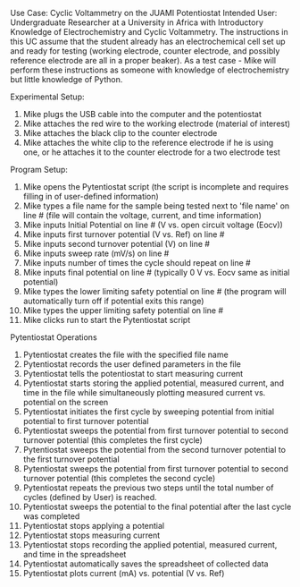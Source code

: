 Use Case: Cyclic Voltammetry on the JUAMI Potentiostat
Intended User: Undergraduate Researcher at a University in Africa with Introductory Knowledge of Electrochemistry and Cyclic Voltammetry. The instructions in this UC assume that the student already has an electrochemical cell set up and ready for testing (working electrode, counter electrode, and possibly reference electrode are all in a proper beaker).
As a test case - Mike will perform these instructions as someone with knowledge of electrochemistry but little knowledge of Python.

Experimental Setup:

1. Mike plugs the USB cable into the computer and the potentiostat
1. Mike attaches the red wire to the working electrode (material of interest)
1. Mike attaches the black clip to the counter electrode
1. Mike attaches the white clip to the reference electrode if he is using one, or he attaches it to the counter electrode for a two electrode test

Program Setup:
1. Mike opens the Pytentiostat script (the script is incomplete and requires filling in of user-defined information)
1. Mike types a file name for the sample being tested next to 'file name' on line # (file will contain the voltage, current, and time information)
1. Mike inputs Initial Potential on line # (V vs. open circuit voltage (Eocv))
1. Mike inputs first turnover potential (V vs. Ref) on line #
1. Mike inputs second turnover potential (V) on line #
1. Mike inputs sweep rate (mV/s) on line #
1. Mike inputs number of times the cycle should repeat on line #
1. Mike inputs final potential on line # (typically 0 V vs. Eocv same as initial potential)
1. Mike types the lower limiting safety potential on line # (the program will automatically turn off if potential exits this range)
1. Mike types the upper limiting safety potential on line #
1. Mike clicks run to start the Pytentiostat script

Pytentiostat Operations
1. Pytentiostat creates the file with the specified file name
1. Pytentiostat records the user defined parameters in the file
1. Pytentiostat tells the potentiostat to start measuring current
1. Pytentiostat starts storing the applied potential, measured current, and time in the file while simultaneously plotting measured current vs. potential on the screen
1. Pytentiostat initiates the first cycle by sweeping potential from initial potential to first turnover potential
1. Pytentiostat sweeps the potential from first turnover potential to second turnover potential (this completes the first cycle)
1. Pytentiostat sweeps the potential from the second turnover potential to the first turnover potential
1. Pytentiostat sweeps the potential from first turnover potential to second turnover potential (this completes the second cycle)
1. Pytentiostat repeats the previous two steps until the total number of cycles (defined by User) is reached.
1. Pytentiostat sweeps the potential to the final potential after the last cycle was completed
1. Pytentiostat stops applying a potential
1. Pytentiostat stops measuring current
1. Pytentiostat stops recording the applied potential, measured current, and time in the spreadsheet
1. Pytentiostat automatically saves the spreadsheet of collected data
1. Pytentiostat plots current (mA) vs. potential (V vs. Ref)

